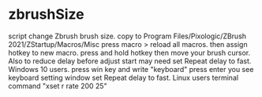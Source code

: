 # zbrushSize
script change Zbrush brush size.
copy to Program Files/Pixologic/ZBrush 2021/ZStartup/Macros/Misc press macro > reload all macros. then assign hotkey to new macro.
press and hold hotkey then move your brush cursor. 
Also to reduce delay before adjust start may need set Repeat delay to fast.
Windows 10 users. press win key and write "keyboard" press enter you see keyboard setting window set Repeat delay to fast. 
Linux users terminal command "xset r rate 200 25"
